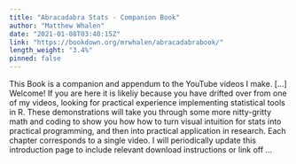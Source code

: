 ```yaml
---
title: "Abracadabra Stats - Companion Book"
author: "Matthew Whalen"
date: "2021-01-08T03:40:15Z"
link: "https://bookdown.org/mrwhalen/abracadabrabook/"
length_weight: "3.4%"
pinned: false
---
```


This Book is a companion and appendum to the YouTube videos I make. [...] Welcome! If you are here it is likeliy because you have drifted over from one of my videos, looking for practical experience implementing statistical tools in R. These demonstrations will take you through some more nitty-gritty math and coding to show you how how to turn visual intuition for stats into practical programming, and then into practical application in research. Each chapter corresponds to a single video. I will periodically update this introduction page to include relevant download instructions or link off ...
